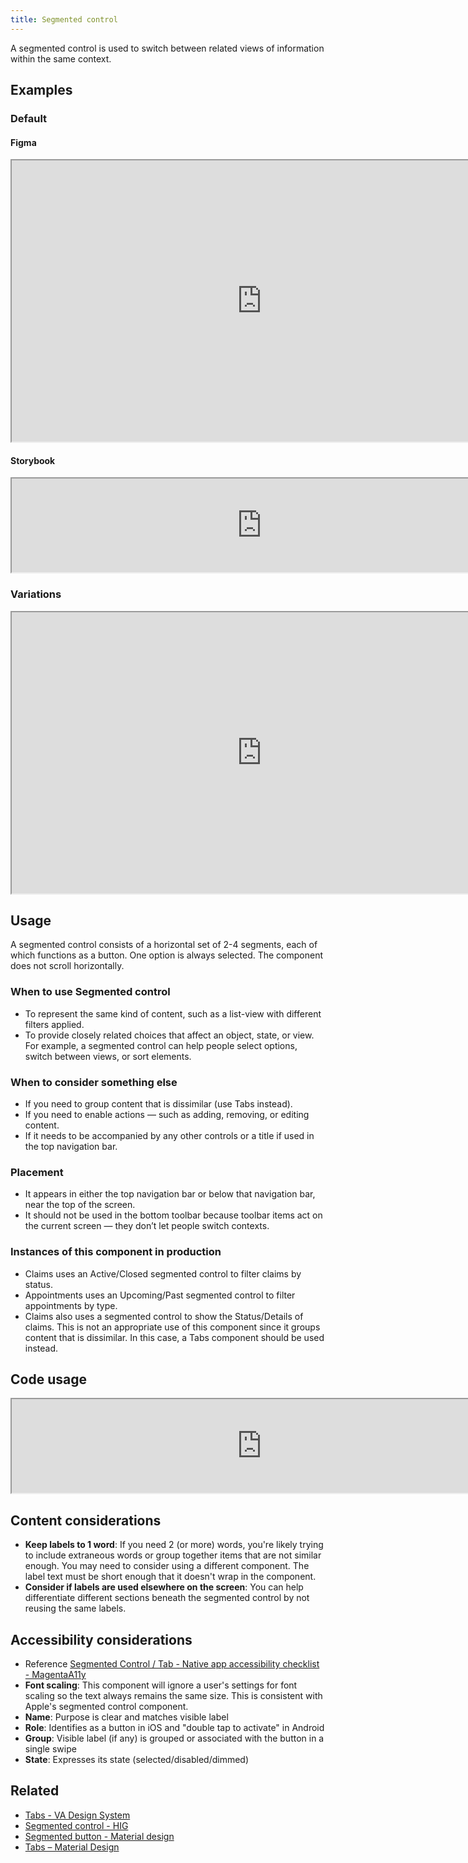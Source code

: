 ```yaml
---
title: Segmented control
---
```


A segmented control is used to switch between related views of information within the same context.

## Examples
### Default
#### Figma
<iframe width="800" height="450" alt="Image of master component in Figma showing light and dark mode" src="https://www.figma.com/embed?embed_host=share&url=https%3A%2F%2Fwww.figma.com/file/QVLPB3eOunmKrgQOuOt0SU/%F0%9F%93%90-DesignLibrary2.0---VAMobile?type=design&node-id=7332-11330&mode=design&t=lRnzcV3CBx2yby7N-4" allowfullscreen></iframe>

#### Storybook
<iframe width="800" height="" alt="Image of component in Storybook" src="https://department-of-veterans-affairs.github.io/va-mobile-temporary/iframe.html?viewMode=story&id=segmented-control" allowfullscreen></iframe>

### Variations
<iframe width="800" height="450" alt="Image of component examples in Figma showing the Segmented Control component in Claims and Appointments in light and dark mode" src="https://www.figma.com/embed?embed_host=share&url=https%3A%2F%2Fwww.figma.com/file/QVLPB3eOunmKrgQOuOt0SU/%F0%9F%93%90-DesignLibrary2.0---VAMobile?type=design&node-id=7332-11331&mode=design&t=lRnzcV3CBx2yby7N-4" allowfullscreen></iframe>

## Usage
A segmented control consists of a horizontal set of 2-4 segments, each of which functions as a button. One option is always selected. The component does not scroll horizontally.

### When to use Segmented control
- To represent the same kind of content, such as a list-view with different filters applied. 
- To provide closely related choices that affect an object, state, or view. For example, a segmented control can help people select options, switch between views, or sort elements.

### When to consider something else
- If you need to group content that is dissimilar (use Tabs instead).
- If you need to enable actions — such as adding, removing, or editing content.
- If it needs to be accompanied by any other controls or a title if used in the top navigation bar.

### Placement
- It appears in either the top navigation bar or below that navigation bar, near the top of the screen.
- It should not be used in the bottom toolbar because toolbar items act on the current screen — they don’t let people switch contexts.

### Instances of this component in production
- Claims uses an Active/Closed segmented control to filter claims by status.
- Appointments uses an Upcoming/Past segmented control to filter appointments by type.
- Claims also uses a segmented control to show the Status/Details of claims. This is not an appropriate use of this component since it groups content that is dissimilar. In this case, a Tabs component should be used instead.

## Code usage
<iframe width="800" height="" alt="alt text goes here" src="https://department-of-veterans-affairs.github.io/va-mobile-temporary/iframe.html?viewMode=story&id=segmented-control" title="Image of component in Storybook" allowfullscreen></iframe>

## Content considerations
- **Keep labels to 1 word**: If you need 2 (or more) words, you're likely trying to include extraneous words or group together items that are not similar enough. You may need to consider using a different component. The label text must be short enough that it doesn't wrap in the component.
- **Consider if labels are used elsewhere on the screen**: You can help differentiate different sections beneath the segmented control by not reusing the same labels.

## Accessibility considerations
- Reference [Segmented Control / Tab - Native app accessibility checklist - MagentaA11y](https://www.magentaa11y.com/checklist-native/segmented-control/)
- **Font scaling**: This component will ignore a user's settings for font scaling so the text always remains the same size. This is consistent with Apple's segmented control component.
- **Name**: Purpose is clear and matches visible label
- **Role**: Identifies as a button in iOS and "double tap to activate" in Android
- **Group**: Visible label (if any) is grouped or associated with the button in a single swipe
- **State**: Expresses its state (selected/disabled/dimmed)

## Related
- [Tabs - VA Design System](https://design.va.gov/components/tabs)
- [Segmented control - HIG](https://developer.apple.com/design/human-interface-guidelines/components/selection-and-input/segmented-controls)
- [Segmented button - Material design](https://m3.material.io/components/segmented-buttons/overview)
- [Tabs – Material Design](https://m3.material.io/components/tabs/overview)